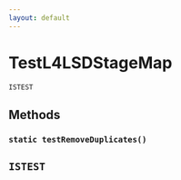 ```yaml
---
layout: default
---
```

# TestL4LSDStageMap

`ISTEST`
## Methods
### `static testRemoveDuplicates()`

`ISTEST`
---
